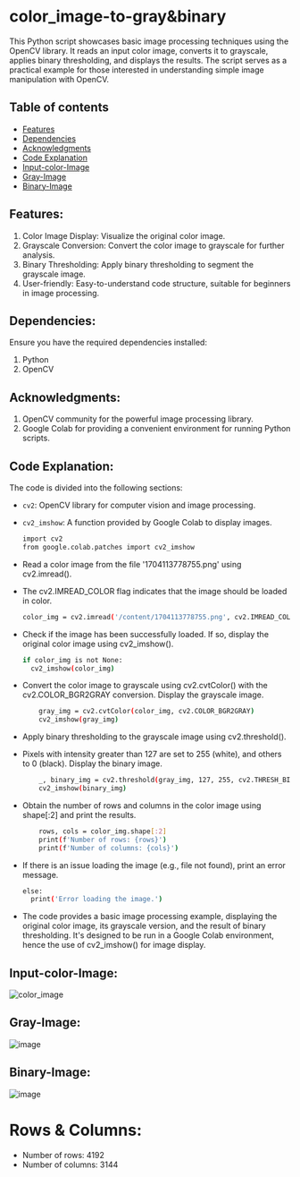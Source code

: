 # color_image-to-gray&binary
This Python script showcases basic image processing techniques using the OpenCV library. It reads an input color image, converts it to grayscale, applies binary thresholding, and displays the results. The script serves as a practical example for those interested in understanding simple image manipulation with OpenCV.

## Table of contents

- [Features](#features)
- [Dependencies](#dependencies)
- [Acknowledgments](#acknowledgments)
- [Code Explanation](#code-explanation)
- [Input-color-Image](#input-color-image)
- [Gray-Image](#gray-image)
- [Binary-Image](#binary-image)
  
## Features:
1. Color Image Display: Visualize the original color image.
2. Grayscale Conversion: Convert the color image to grayscale for further analysis.
3. Binary Thresholding: Apply binary thresholding to segment the grayscale image.
4. User-friendly: Easy-to-understand code structure, suitable for beginners in image processing.

## Dependencies:
Ensure you have the required dependencies installed:
1. Python
2. OpenCV

## Acknowledgments:
1. OpenCV community for the powerful image processing library.
2. Google Colab for providing a convenient environment for running Python scripts.

## Code Explanation:

The code is divided into the following sections:

- `cv2`: OpenCV library for computer vision and image processing.
- `cv2_imshow`: A function provided by Google Colab to display images.
  ```bash
  import cv2
  from google.colab.patches import cv2_imshow
  ```
  
- Read a color image from the file '1704113778755.png' using cv2.imread().
- The cv2.IMREAD_COLOR flag indicates that the image should be loaded in color.
  ```bash
  color_img = cv2.imread('/content/1704113778755.png', cv2.IMREAD_COLOR)
  ```
  
- Check if the image has been successfully loaded. If so, display the original color image using cv2_imshow().
  ```bash
  if color_img is not None:
    cv2_imshow(color_img)
  ```
  
- Convert the color image to grayscale using cv2.cvtColor() with the cv2.COLOR_BGR2GRAY conversion. Display the grayscale image.
  ```bash
      gray_img = cv2.cvtColor(color_img, cv2.COLOR_BGR2GRAY)
      cv2_imshow(gray_img)
  ```
  
- Apply binary thresholding to the grayscale image using cv2.threshold().
- Pixels with intensity greater than 127 are set to 255 (white), and others to 0 (black). Display the binary image.
  ```bash
      _, binary_img = cv2.threshold(gray_img, 127, 255, cv2.THRESH_BINARY)
      cv2_imshow(binary_img)

- Obtain the number of rows and columns in the color image using shape[:2] and print the results.
  ```bash
      rows, cols = color_img.shape[:2]
      print(f'Number of rows: {rows}')
      print(f'Number of columns: {cols}')
  ```

- If there is an issue loading the image (e.g., file not found), print an error message.
  ```bash
  else:
    print('Error loading the image.')
  ```

- The code provides a basic image processing example, displaying the original color image, its grayscale version, and the result of binary thresholding. It's designed to be run in a Google Colab environment, hence the use of cv2_imshow() for image display.

## Input-color-Image:

![color_image](https://github.com/rajukosireddy/color_image-to-gray-binary/assets/141699777/a3857f03-2ff5-4134-85a1-552a91c93e5c)

## Gray-Image:

![image](https://github.com/rajukosireddy/color_image-to-gray-binary/assets/141699777/c04a21be-a2d0-4ac4-8bab-e00727012c40)

## Binary-Image:

![image](https://github.com/rajukosireddy/color_image-to-gray-binary/assets/141699777/9450298c-328e-44bc-82f4-774281377ed6)


# Rows & Columns:
- Number of rows: 4192
- Number of columns: 3144


  


    
